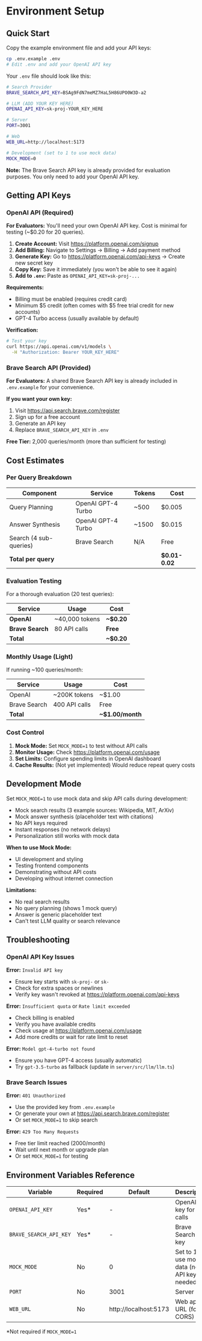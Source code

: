 # Environment Setup

## Quick Start

Copy the example environment file and add your API keys:

```bash
cp .env.example .env
# Edit .env and add your OpenAI API key
```

Your `.env` file should look like this:

```bash
# Search Provider
BRAVE_SEARCH_API_KEY=BSAg9FdN7meMZ7HaL5H86UPO0W3D-a2

# LLM (ADD YOUR KEY HERE)
OPENAI_API_KEY=sk-proj-YOUR_KEY_HERE

# Server
PORT=3001

# Web
WEB_URL=http://localhost:5173

# Development (set to 1 to use mock data)
MOCK_MODE=0
```

**Note:** The Brave Search API key is already provided for evaluation purposes. You only need to add your OpenAI API key.

## Getting API Keys

### OpenAI API (Required)

**For Evaluators:** You'll need your own OpenAI API key. Cost is minimal for testing (~$0.20 for 20 queries).

1. **Create Account:** Visit https://platform.openai.com/signup
2. **Add Billing:** Navigate to Settings → Billing → Add payment method
3. **Generate Key:** Go to https://platform.openai.com/api-keys → Create new secret key
4. **Copy Key:** Save it immediately (you won't be able to see it again)
5. **Add to `.env`:** Paste as `OPENAI_API_KEY=sk-proj-...`

**Requirements:**
- Billing must be enabled (requires credit card)
- Minimum $5 credit (often comes with $5 free trial credit for new accounts)
- GPT-4 Turbo access (usually available by default)

**Verification:**
```bash
# Test your key
curl https://api.openai.com/v1/models \
  -H "Authorization: Bearer YOUR_KEY_HERE"
```

### Brave Search API (Provided)

**For Evaluators:** A shared Brave Search API key is already included in `.env.example` for your convenience.

**If you want your own key:**
1. Visit https://api.search.brave.com/register
2. Sign up for a free account
3. Generate an API key
4. Replace `BRAVE_SEARCH_API_KEY` in `.env`

**Free Tier:** 2,000 queries/month (more than sufficient for testing)

## Cost Estimates

### Per Query Breakdown

| Component | Service | Tokens | Cost |
|-----------|---------|--------|------|
| Query Planning | OpenAI GPT-4 Turbo | ~500 | $0.005 |
| Answer Synthesis | OpenAI GPT-4 Turbo | ~1500 | $0.015 |
| Search (4 sub-queries) | Brave Search | N/A | Free |
| **Total per query** | | | **$0.01-0.02** |

### Evaluation Testing

For a thorough evaluation (20 test queries):

| Service | Usage | Cost |
|---------|-------|------|
| **OpenAI** | ~40,000 tokens | **~$0.20** |
| **Brave Search** | 80 API calls | **Free** |
| **Total** | | **~$0.20** |

### Monthly Usage (Light)

If running ~100 queries/month:

| Service | Usage | Cost |
|---------|-------|------|
| OpenAI | ~200K tokens | ~$1.00 |
| Brave Search | 400 API calls | Free |
| **Total** | | **~$1.00/month** |

### Cost Control

1. **Mock Mode:** Set `MOCK_MODE=1` to test without API calls
2. **Monitor Usage:** Check https://platform.openai.com/usage
3. **Set Limits:** Configure spending limits in OpenAI dashboard
4. **Cache Results:** (Not yet implemented) Would reduce repeat query costs

## Development Mode

Set `MOCK_MODE=1` to use mock data and skip API calls during development:
- Mock search results (3 example sources: Wikipedia, MIT, ArXiv)
- Mock answer synthesis (placeholder text with citations)
- No API keys required
- Instant responses (no network delays)
- Personalization still works with mock data

**When to use Mock Mode:**
- UI development and styling
- Testing frontend components
- Demonstrating without API costs
- Developing without internet connection

**Limitations:**
- No real search results
- No query planning (shows 1 mock query)
- Answer is generic placeholder text
- Can't test LLM quality or search relevance

## Troubleshooting

### OpenAI API Key Issues

**Error:** `Invalid API key`
- Ensure key starts with `sk-proj-` or `sk-`
- Check for extra spaces or newlines
- Verify key wasn't revoked at https://platform.openai.com/api-keys

**Error:** `Insufficient quota` or `Rate limit exceeded`
- Check billing is enabled
- Verify you have available credits
- Check usage at https://platform.openai.com/usage
- Add more credits or wait for rate limit to reset

**Error:** `Model gpt-4-turbo not found`
- Ensure you have GPT-4 access (usually automatic)
- Try `gpt-3.5-turbo` as fallback (update in `server/src/llm/llm.ts`)

### Brave Search Issues

**Error:** `401 Unauthorized`
- Use the provided key from `.env.example`
- Or generate your own at https://api.search.brave.com/register
- Or set `MOCK_MODE=1` to skip search

**Error:** `429 Too Many Requests`
- Free tier limit reached (2000/month)
- Wait until next month or upgrade plan
- Or set `MOCK_MODE=1` for testing

## Environment Variables Reference

| Variable | Required | Default | Description |
|----------|----------|---------|-------------|
| `OPENAI_API_KEY` | Yes* | - | OpenAI API key for LLM calls |
| `BRAVE_SEARCH_API_KEY` | Yes* | - | Brave Search API key |
| `MOCK_MODE` | No | 0 | Set to 1 to use mock data (no API keys needed) |
| `PORT` | No | 3001 | Server port |
| `WEB_URL` | No | http://localhost:5173 | Web app URL (for CORS) |

*Not required if `MOCK_MODE=1`

